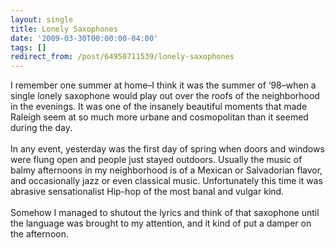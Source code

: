 ```yaml
---
layout: single
title: Lonely Saxophones
date: '2009-03-30T00:00:00-04:00'
tags: []
redirect_from: /post/64950711539/lonely-saxophones
---
```

I remember one summer at home&ndash;I think it was the summer of &lsquo;98&ndash;when a single lonely saxophone would play out over the roofs of the neighborhood in the evenings. It was one of the insanely beautiful moments that made Raleigh seem at so much more urbane and cosmopolitan than it seemed during the day.<br/><br/>In any event, yesterday was the first day of spring when doors and windows were flung open and people just stayed outdoors. Usually the music of balmy afternoons in my neighborhood is of a Mexican or Salvadorian flavor, and occasionally jazz or even classical music. Unfortunately this time it was abrasive sensationalist Hip-hop of the most banal and vulgar kind.<br/><br/>Somehow I managed to shutout the lyrics and think of that saxophone until the language was brought to my attention, and it kind of put a damper on the afternoon.
